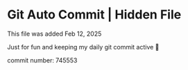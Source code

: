 # Git Auto Commit | Hidden File

This file was added Feb 12, 2025

Just for fun and keeping my daily git commit active 🤪

commit number: 745553
